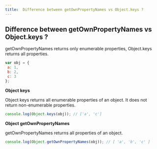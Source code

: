```yaml
---
title:  Difference between getOwnPropertyNames vs Object.keys ?
---
```

## Difference between getOwnPropertyNames vs Object.keys ?

 getOwnPropertyNames returns only enumerable properties, Object.keys returns all properties.

```javascript
var obj = {
 a: 1,
 b: 2,
 c: 3
};
```

**Object keys**

Object keys returns all enumerable properties of an object. It does not return non-enumerable properties.

```javascript
console.log(Object.keys(obj)); // ['a', 'c']
```

**Object getOwnPropertyNames**

getOwnPropertyNames returns all properties of an object.

```javascript
console.log(Object.getOwnPropertyNames(obj)); // [ 'a', 'b', 'c' ]

```
